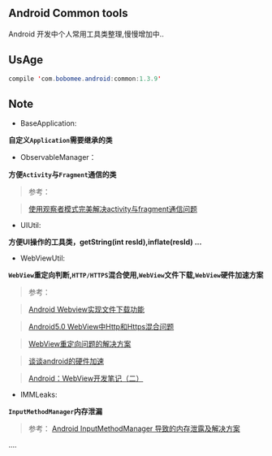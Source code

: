Android Common tools
--------------------
Android 开发中个人常用工具类整理,慢慢增加中..

UsAge
-----

```java
compile 'com.bobomee.android:common:1.3.9'
```


Note
----

- BaseApplication: 
 
 **自定义`Application`需要继承的类**

- ObservableManager：

**方便`Activity`与`Fragment`通信的类**

> 参考：

> [使用观察者模式完美解决activity与fragment通信问题](http://blog.csdn.net/wbwjx/article/details/51587887?locationNum=1&fps=1)

- UIUtil: 

**方便UI操作的工具类，getString(int resId),inflate(resId) ...**

- WebViewUtil:

**`WebView`重定向判断,`HTTP/HTTPS`混合使用,`WebView`文件下载,`WebView`硬件加速方案**

> 参考：

> [Android Webview实现文件下载功能](http://blog.csdn.net/fenglibing/article/details/6921160)

> [Android5.0 WebView中Http和Https混合问题](http://blog.csdn.net/luofen521/article/details/51783914)

> [WebView重定向问题的解决方案](http://blog.csdn.net/qq_33689414/article/details/51111691)

> [谈谈android的硬件加速](http://blog.csdn.net/fishmai/article/details/52398498)

> [Android：WebView开发笔记（二）](http://blog.alexwan1989.com/2016/01/21/Android%EF%BC%9AWebView%E5%BC%80%E5%8F%91%E7%AC%94%E8%AE%B0%EF%BC%88%E4%BA%8C%EF%BC%89/)

- IMMLeaks:

**`InputMethodManager`内存泄漏**

> 参考： [Android InputMethodManager 导致的内存泄露及解决方案](https://zhuanlan.zhihu.com/p/20828861?refer=zmywly8866)

....